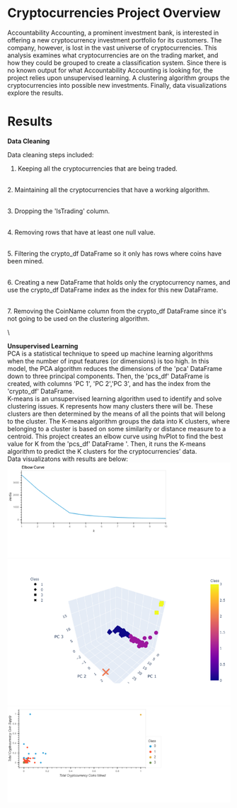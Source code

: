# Cryptocurrencies Project Overview
Accountability Accounting, a prominent investment bank, is interested in offering a new cryptocurrency investment portfolio for its customers. The company, however, is lost in the vast universe of cryptocurrencies. This analysis examines what cryptocurrencies are on the trading market, and how they could be grouped to create a classification system. Since there is no known output for what Accountability Accounting is looking for, the project relies upon unsupervised learning. A clustering algorithm groups the cryptocurrencies into possible new investments. Finally, data visualizations explore the results.
# Results
**Data Cleaning**

Data cleaning steps included:

1. Keeping all the cryptocurrencies that are being traded.

\
2. Maintaining all the cryptocurrencies that have a working algorithm.

\
3. Dropping the 'IsTrading' column.

\
4. Removing rows that have at least one null value.

\
5. Filtering the crypto_df DataFrame so it only has rows where coins have been mined.

\
6. Creating a new DataFrame that holds only the cryptocurrency names, and use the crypto_df DataFrame index as the index for this new DataFrame.

\
7. Removing the CoinName column from the crypto_df DataFrame since it's not going to be used on the clustering algorithm.

\

**Unsupervised Learning**
\
PCA is a statistical technique to speed up machine learning algorithms when the number of input features (or dimensions) is too high. In this model, the PCA algorithm reduces the dimensions of the 'pca' DataFrame down to three principal components. Then, the 'pcs_df' DataFrame is created, with columns 'PC 1', 'PC 2','PC 3', and has the index from the 'crypto_df' DataFrame.
\
K-means is an unsupervised learning algorithm used to identify and solve clustering issues. K represents how many clusters there will be. These clusters are then determined by the means of all the points that will belong to the cluster. The K-means algorithm groups the data into K clusters, where belonging to a cluster is based on some similarity or distance measure to a centroid. This project creates an elbow curve using hvPlot to find the best value for K from the 'pcs_df' DataFrame '. Then, it runs the K-means algorithm to predict the K clusters for the cryptocurrencies’ data.
\
Data visualizatons with results are below:
\
!["elbow_curve.png"](https://github.com/dagibbins186/Cryptocurrencies/blob/main/Images/elbow_curve.png)
\
!["newplot.png"](https://github.com/dagibbins186/Cryptocurrencies/blob/main/Images/newplot.png)
\
!["scatter_plot.png"](https://github.com/dagibbins186/Cryptocurrencies/blob/main/Images/scatter_plot.png)
